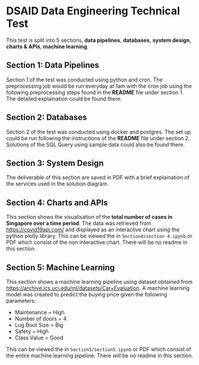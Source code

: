 # DSAID Data Engineering Technical Test

This test is split into 5 sections, **data pipelines**, **databases**, **system design**, **charts & APIs**, **machine learning**. 


## Section 1: Data Pipelines

Section 1 of the test was conducted using python and cron. The preprocessing job would be run everyday at 1am with the cron job using the following preprocessing steps found in the **README** file under section 1. The detailed explaination could be found there.


## Section 2: Databases

Section 2 of the test was conducted using docker and postgres. The set up could be run following the instructions of the **README** file under section 2. Solutions of the SQL Query using sample data could also be found there.


## Section 3: System Design

The deliverable of this section are saved in PDF with a brief explaination of the services used in the solution diagram.


## Section 4: Charts and APIs

This section shows the visualisation of the **total number of cases in Singapore over a time period**. The data was retrieved from https://covid19api.com/ and displayed as an interactive chart using the python plotly library. This can be viewed the in `Section4/section 4.ipynb` or PDF which consist of the non interactive chart. There will be no readme in this section.


## Section 5: Machine Learning

This section shows a machine learning pipeline using dataset obtained from https://archive.ics.uci.edu/ml/datasets/Car+Evaluation. A machine learning model was created to predict the buying price given the following parameters:
- Maintenance = High
- Number of doors = 4
- Lug Boot Size = Big
- Safety = High
- Class Value = Good

This can be viewed the in `Section5/section5.ipynb` or PDF which consist of the entire machine learning pipeline. There will be no readme in this section.

